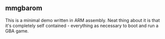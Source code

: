 ## mmgbarom

This is a minimal demo written in ARM assembly. Neat thing about it is that it's completely self contained - everything as necessary to boot and run a GBA game.
